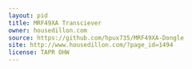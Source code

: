 ```yaml
---
layout: pid
title: MRF49XA Transciever
owner: housedillon.com
source: https://github.com/hpux735/MRF49XA-Dongle
site: http://www.housedillon.com/?page_id=1494
license: TAPR OHW
---
```

